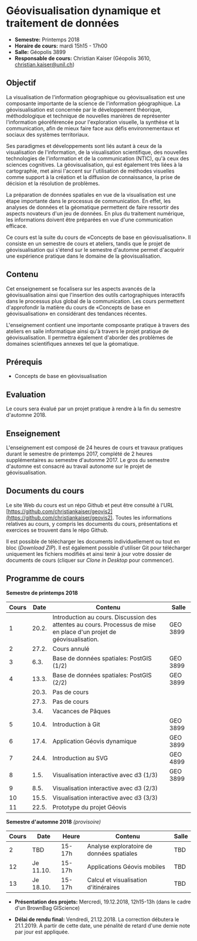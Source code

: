 # Géovisualisation dynamique et traitement de données


- __Semestre:__ Printemps 2018
- __Horaire de cours:__ mardi 15h15 - 17h00
- __Salle:__ Géopolis 3899
- __Responsable de cours:__ Christian Kaiser (Géopolis 3610, [christian.kaiser@unil.ch](mailto:christian.kaiser@unil.ch))


## **Objectif**

La visualisation de l'information géographique ou géovisualisation est une composante importante de la science de l'information géographique. La géovisualisation est concernée par le développement théorique, méthodologique et technique de nouvelles manières de représenter l'information géoréférencée pour l'exploration visuelle, la synthèse et la communication, afin de mieux faire face aux défis environnementaux et sociaux des systèmes territoriaux.

Ses paradigmes et développements sont liés autant à ceux de la visualisation de l'information, de la visualisation scientifique, des nouvelles technologies de l'information et de la communication (NTIC), qu'à ceux des sciences cognitives. La géovisualisation, qui est également très liées à la cartographie, met ainsi l'accent sur l'utilisation de méthodes visuelles comme support à la création et la diffusion de connaissance, la prise de décision et la résolution de problèmes.

La préparation de données spatiales en vue de la visualisation est une étape importante dans le processus de communication. En effet, les analyses de données et la géomatique permettent de faire ressortir des aspects novateurs d'un jeu de données. En plus du traitement numérique, les informations doivent être préparées en vue d'une communication efficace.

Ce cours est la suite du cours de «Concepts de base en géovisualisation». Il consiste en un semestre de cours et ateliers, tandis que le projet de géovisualisation qui s'étend sur le semestre d'automne permet d'acquérir une expérience pratique dans le domaine de la géovisualisation.


## **Contenu**

Cet enseignement se focalisera sur les aspects avancés de la géovisualisation ainsi que l'insertion des outils cartographiques interactifs dans le processus plus global de la communication. Les cours permettent d'approfondir la matière du cours de «Concepts de base en géovisualisation» en considérant des tendances récentes.

L'enseignement contient une importante composante pratique à travers des ateliers en salle informatique ainsi qu'à travers le projet pratique de géovisualisation. Il permettra également d'aborder des problèmes de domaines scientifiques annexes tel que la géomatique.


## **Prérequis**

- Concepts de base en géovisualisation


## **Evaluation**

Le cours sera évalué par un projet pratique à rendre à la fin du semestre d'automne 2018.


## **Enseignement**

L'enseignement est composé de 24 heures de cours et travaux pratiques durant le semestre de printemps 2017, complété de 2 heures supplémentaires au semestre d'autonme 2017. Le gros du semestre d'automne est consacré au travail autonome sur le projet de géovisualisation.


## Documents du cours

Le site Web du cours est un répo Github et peut être consulté à l'URL [https://github.com/christiankaiser/geovis2](https://github.com/christiankaiser/geovis2). Toutes les informations relatives au cours, y compris les documents du cours, présentations et exercices se trouvent dans le répo Github.

Il est possible de télécharger les documents individuellement ou tout en bloc (*Download ZIP*). ll est également possible d'utiliser Git pour télécharger uniquement les fichiers modifiés et ainsi tenir à jour votre dossier de documents de cours (cliquer sur *Clone in Desktop* pour commencer).


## Programme de cours

**Semestre de printemps 2018**

| Cours | Date  | Contenu                                  | Salle |
| ----- | ----- | ---------------------------------------- | ----- |
| 1     | 20.2. | Introduction au cours. Discussion des attentes au cours. Processus de mise en place d'un projet de géovisualisation. | GEO 3899 |
| 2     | 27.2. | Cours annulé                             | 
| 3     | 6.3.  | Base de données spatiales: PostGIS (1/2) | GEO 3899 |
| 4     | 13.3. | Base de données spatiales: PostGIS (2/2) | GEO 3899 |
|       | 20.3. | Pas de cours                             |
|       | 27.3. | Pas de cours                             |
|       | 3.4.  | Vacances de Pâques                       |
| 5     | 10.4. | Introduction à Git                       | GEO 3899 |
| 6     | 17.4. | Application Géovis dynamique             | GEO 3899 |
| 7     | 24.4. | Introduction au SVG                      | GEO 4899 |
| 8     | 1.5.  | Visualisation interactive avec d3 (1/3)  | GEO 3899 |
| 9     | 8.5.  | Visualisation interactive avec d3 (2/3)  |
| 10    | 15.5. | Visualisation interactive avec d3 (3/3)  |
| 11    | 22.5. | Prototype du projet Géovis               |


**Semestre d'automne 2018** *(provisoire)*

| Cours | Date      | Heure  | Contenu                                   | Salle |
| ----- | --------- | ------ | ----------------------------------------- | ----- |
|  2    | TBD       | 15-17h | Analyse exploratoire de données spatiales | TBD   |
| 12    | Je 11.10. | 15-17h | Applications Géovis mobiles               | TBD   |
| 13    | Je 18.10. | 15-17h | Calcul et visualisation d'itinéraires     | TBD   |




- **Présentation des projets:**
  Mercredi, 19.12.2018, 12h15-13h (dans le cadre d'un BrownBag GIScience)

- **Délai de rendu final:**
  Vendredi, 21.12.2018. La correction débutera le 21.1.2019. À partir de cette date, une pénalité de retard d'une demie note par jour est appliquée.



